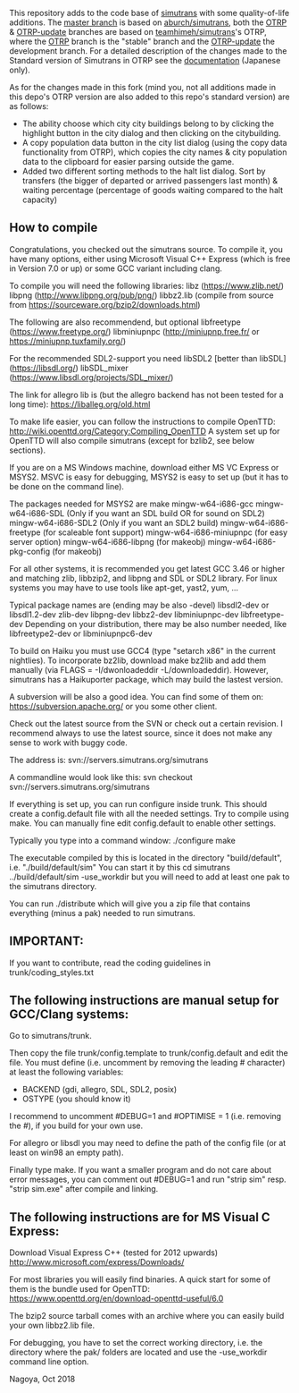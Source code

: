 This repository adds to the code base of [simutrans](https://simutrans.com/) with some quality-of-life additions. The [master branch](https://github.com/danivenk/simutrans) is based on [aburch/simutrans](https://github.com/aburch/simutrans), both the [OTRP](https://github.com/danivenk/simutrans/tree/OTRP) & [OTRP-update](https://github.com/danivenk/simutrans/tree/OTRP-update) branches are based on [teamhimeh/simutrans](https://github.com/teamhimeh/simutrans)'s OTRP, where the [OTRP](https://github.com/danivenk/simutrans/tree/OTRP) branch is the "stable" branch and the [OTRP-update](https://github.com/danivenk/simutrans/tree/OTRP-update) the development branch. For a detailed description of the changes made to the Standard version of Simutrans in OTRP see the [documentation](https://github.com/teamhimeh/simutrans/wiki) (Japanese only).

As for the changes made in this fork (mind you, not all additions made in this depo's OTRP version are also added to this repo's standard version) are as follows:
- The ability choose which city city buildings belong to by clicking the highlight button in the city dialog and then clicking on the citybuilding.
- A copy population data button in the city list dialog (using the copy data functionality from OTRP), which copies the city names & city population data to the clipboard for easier parsing outside the game.
- Added two different sorting methods to the halt list dialog. Sort by transfers (the bigger of departed or arrived passengers last month) & waiting percentage (percentage of goods waiting compared to the halt capacity)

How to compile
--------------

Congratulations, you checked out the simutrans source. To compile it,
you have many options, either using Microsoft Visual C++ Express (which
is free in Version 7.0 or up) or some GCC variant including clang.

To compile you will need the following libraries:
libz (https://www.zlib.net/)
libpng (http://www.libpng.org/pub/png/)
libbz2.lib (compile from source from https://sourceware.org/bzip2/downloads.html)

The following are also recommendend, but optional
libfreetype (https://www.freetype.org/)
libminiupnpc (http://miniupnp.free.fr/ or https://miniupnp.tuxfamily.org/)

For the recommended SDL2-support you need
libSDL2 [better than libSDL] (https://libsdl.org/)
libSDL_mixer (https://www.libsdl.org/projects/SDL_mixer/)

The link for allegro lib is (but the allegro backend has not been
tested for a long time):
https://liballeg.org/old.html

To make life easier, you can follow the instructions to compile OpenTTD:
http://wiki.openttd.org/Category:Compiling_OpenTTD
A system set up for OpenTTD will also compile simutrans (except for
bzlib2, see below sections).

If you are on a MS Windows machine, download either MS VC Express or
MSYS2. MSVC is easy for debugging, MSYS2 is easy to set up (but it has to
be done on the command line).

The packages needed for MSYS2 are
make
mingw-w64-i686-gcc
mingw-w64-i686-SDL (Only if you want an SDL build OR for sound on SDL2)
mingw-w64-i686-SDL2 (Only if you want an SDL2 build)
mingw-w64-i686-freetype (for scaleable font support)
mingw-w64-i686-miniupnpc (for easy server option)
mingw-w64-i686-libpng (for makeobj)
mingw-w64-i686-pkg-config (for makeobj)

For all other systems, it is recommended you get latest GCC 3.46 or higher
and matching zlib, libbzip2, and libpng and SDL or SDL2 library. For linux
systems you may have to use tools like apt-get, yast2, yum, ...

Typical package names are (ending may be also -devel)
libsdl2-dev or libsdl1.2-dev
zlib-dev
libpng-dev
libbz2-dev
libminiupnpc-dev
libfreetype-dev
Depending on your distribution, there may be also number needed, like
libfreetype2-dev or libminiupnpc6-dev

To build on Haiku you must use GCC4 (type "setarch x86" in the current
nightlies). To incorporate bz2lib, download make bz2lib and add them
manually (via FLAGS = -I/dwonloadeddir -L/downloadeddir). However, simutrans
has a Haikuporter package, which may build the lastest version.

A subversion will be also a good idea. You can find some of them on:
https://subversion.apache.org/
or you some other client.

Check out the latest source from the SVN or check out a certain revision.
I recommend always to use the latest source, since it does not make any
sense to work with buggy code.

The address is:
svn://servers.simutrans.org/simutrans

A commandline would look like this:
svn checkout svn://servers.simutrans.org/simutrans

If everything is set up, you can run configure inside trunk. This should
create a config.default file with all the needed settings. Try to compile
using make. You can manually fine edit config.default to enable other
settings.

Typically you type into a command window:
./configure
make

The executable compiled by this is located in the directory "build/default",
i.e. "./build/default/sim" You can start it by this
cd simutrans
../build/default/sim -use_workdir
but you will need to add at least one pak to the simutrans directory.

You can run ./distribute which will give you a zip file that contains
everything (minus a pak) needed to run simutrans.


IMPORTANT:
----------

If you want to contribute, read the coding guidelines in
trunk/coding_styles.txt


The following instructions are manual setup for GCC/Clang systems:
------------------------------------------------------------------

Go to simutrans/trunk.

Then copy the file trunk/config.template to trunk/config.default and edit
the file. You must define (i.e. uncomment by removing the leading # character)
at least the following variables:

- BACKEND (gdi, allegro, SDL, SDL2, posix)
- OSTYPE (you should know it)

I recommend to uncomment #DEBUG=1 and #OPTIMISE = 1 (i.e. removing the #),
if you build for your own use.

For allegro or libsdl you may need to define the path of the config file
(or at least on win98 an empty path).

Finally type make. If you want a smaller program and do not care about error
messages, you can comment out #DEBUG=1 and run "strip sim" resp.
"strip sim.exe" after compile and linking.


The following instructions are for MS Visual C Express:
-------------------------------------------------------

Download Visual Express C++ (tested for 2012 upwards)
http://www.microsoft.com/express/Downloads/

For most libraries you will easily find binaries. A quick start for some of
them is the bundle used for OpenTTD:
https://www.openttd.org/en/download-openttd-useful/6.0

The bzip2 source tarball comes with an archive where you can easily build
your own libbz2.lib file.

For debugging, you have to set the correct working directory, i.e. the
directory where the pak/ folders are located and use the -use_workdir
command line option.

Nagoya, Oct 2018
